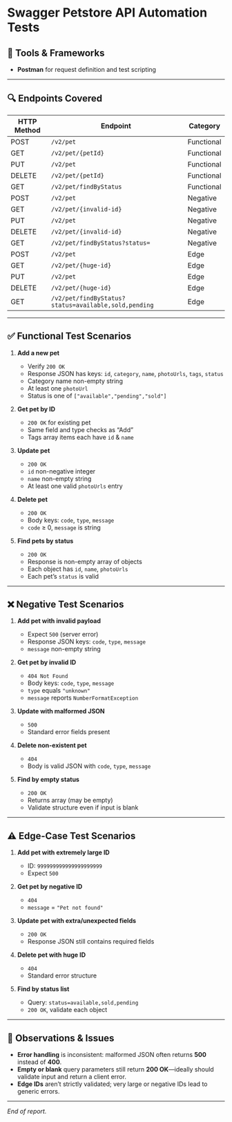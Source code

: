 # Swagger Petstore API Automation Tests

## 🧰 Tools & Frameworks
- **Postman** for request definition and test scripting  

---

## 🔍 Endpoints Covered
| HTTP Method | Endpoint                   | Category      |
|-------------|----------------------------|---------------|
| POST        | `/v2/pet`                  | Functional    |
| GET         | `/v2/pet/{petId}`          | Functional    |
| PUT         | `/v2/pet`                  | Functional    |
| DELETE      | `/v2/pet/{petId}`          | Functional    |
| GET         | `/v2/pet/findByStatus`     | Functional    |
| POST        | `/v2/pet`                  | Negative      |
| GET         | `/v2/pet/{invalid-id}`     | Negative      |
| PUT         | `/v2/pet`                  | Negative      |
| DELETE      | `/v2/pet/{invalid-id}`     | Negative      |
| GET         | `/v2/pet/findByStatus?status=` | Negative  |
| POST        | `/v2/pet`                  | Edge          |
| GET         | `/v2/pet/{huge-id}`        | Edge          |
| PUT         | `/v2/pet`                  | Edge          |
| DELETE      | `/v2/pet/{huge-id}`        | Edge          |
| GET         | `/v2/pet/findByStatus?status=available,sold,pending` | Edge |

---

## ✅ Functional Test Scenarios
1. **Add a new pet**  
   - Verify `200 OK`  
   - Response JSON has keys: `id`, `category`, `name`, `photoUrls`, `tags`, `status`  
   - Category name non-empty string  
   - At least one `photoUrl`  
   - Status is one of `["available","pending","sold"]`  

2. **Get pet by ID**  
   - `200 OK` for existing pet  
   - Same field and type checks as “Add”  
   - Tags array items each have `id` & `name`  

3. **Update pet**  
   - `200 OK`  
   - `id` non-negative integer  
   - `name` non-empty string  
   - At least one valid `photoUrls` entry  

4. **Delete pet**  
   - `200 OK`  
   - Body keys: `code`, `type`, `message`  
   - `code` ≥ 0, `message` is string   

5. **Find pets by status**  
   - `200 OK`  
   - Response is non-empty array of objects  
   - Each object has `id`, `name`, `photoUrls`  
   - Each pet’s `status` is valid  

---

## ❌ Negative Test Scenarios
1. **Add pet with invalid payload**  
   - Expect `500` (server error)  
   - Response JSON keys: `code`, `type`, `message`  
   - `message` non-empty string  

2. **Get pet by invalid ID**  
   - `404 Not Found`  
   - Body keys: `code`, `type`, `message`  
   - `type` equals `"unknown"`  
   - `message` reports `NumberFormatException`  

3. **Update with malformed JSON**  
   - `500`  
   - Standard error fields present  

4. **Delete non-existent pet**  
   - `404`  
   - Body is valid JSON with `code`, `type`, `message`  

5. **Find by empty status**  
   - `200 OK`  
   - Returns array (may be empty)  
   - Validate structure even if input is blank  

---

## ⚠️ Edge-Case Test Scenarios
1. **Add pet with extremely large ID**  
   - ID: `999999999999999999999`  
   - Expect `500`  

2. **Get pet by negative ID**  
   - `404`  
   - `message` = `"Pet not found"`  

3. **Update pet with extra/unexpected fields**  
   - `200 OK`  
   - Response JSON still contains required fields  

4. **Delete pet with huge ID**  
   - `404`  
   - Standard error structure  

5. **Find by status list**  
   - Query: `status=available,sold,pending`  
   - `200 OK`, validate each object  

---

## 📝 Observations & Issues
- **Error handling** is inconsistent: malformed JSON often returns **500** instead of **400**.  
- **Empty or blank** query parameters still return **200 OK**—ideally should validate input and return a client error.  
- **Edge IDs** aren’t strictly validated; very large or negative IDs lead to generic errors.

---

_End of report._  
